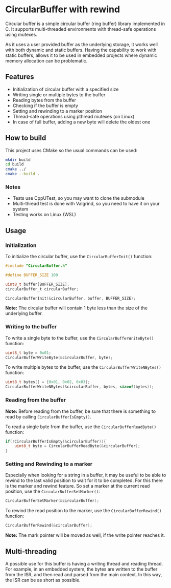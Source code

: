 # CircularBuffer with rewind
Circular buffer is a simple circular buffer (ring buffer) library implemented in C. It supports multi-threaded environments with thread-safe operations using mutexes.

As it uses a user provided buffer as the underlying storage, it works well with both dynamic and static buffers.
Having the capability to work with static buffers, allows it to be used in embedded projects where dynamic memory allocation can be problematic.

## Features

- Initialization of circular buffer with a specified size
- Writing single or multiple bytes to the buffer
- Reading bytes from the buffer
- Checking if the buffer is empty
- Setting and rewinding to a marker position
- Thread-safe operations using pthread mutexes (on Linux)
- In case of full buffer, adding a new byte will delete the oldest one

## How to build
This project uses CMake so the usual commands can be used:
```bash
mkdir build
cd build
cmake ../
cmake --build .
```

### Notes
- Tests use CppUTest, so you may want to clone the submodule
- Multi-thread test is done with Valgrind, so you need to have it on your system
- Testing works on Linux (WSL)

## Usage

### Initialization
To initialize the circular buffer, use the `CircularBufferInit()` function:

```C
#include "CircularBuffer.h"

#define BUFFER_SIZE 100

uint8_t buffer[BUFFER_SIZE];
circularBuffer_t circularBuffer;

CircularBufferInit(&circularBuffer, buffer, BUFFER_SIZE);
```
**Note:** The circular buffer will contain 1 byte less than the size of the underlying buffer.

### Writing to the buffer

To write a single byte to the buffer, use the `CircularBufferWriteByte()` function:
```C
uint8_t byte = 0x01;
CircularBufferWriteByte(&circularBuffer, byte);
```

To write multiple bytes to the buffer, use the `CircularBufferWriteNBytes()` function:
```C
uint8_t bytes[] = {0x01, 0x02, 0x03};
CircularBufferWriteNBytes(&circularBuffer, bytes, sizeof(bytes));
```

### Reading from the buffer
**Note:** Before reading from the buffer, be sure that there is something to read by calling `CircularBufferIsEmpty()`.


To read a single byte from the buffer, use the `CircularBufferReadByte()` function:
```C
if(!CircularBufferIsEmpty(&circularBuffer)){
    uint8_t byte = CircularBufferReadByte(&circularBuffer);
}
```

### Setting and Rewinding to a marker
Especially when looking for a string in a buffer, it may be useful to be able to rewind
to the last valid position to wait for it to be completed. For this there is the marker
and rewind feature.
So set a marker at the current read position, use the `CircularBufferSetMarker()`:
```C
CircularBufferSetMarker(&circularBuffer);
```
To rewind the read position to the marker, use the `CircularBufferRewind()` function:
```C
CircularBufferRewind(&circularBuffer);
```
**Note:** The mark pointer will be moved as well, if the write pointer reaches it.

## Multi-threading

A possible use for this buffer is having a writing thread and reading thread.
For example, in an embedded system, the bytes are written to the buffer from the
ISR, and then read and parsed from the main context. In this way, the ISR can be
as short as possible.

